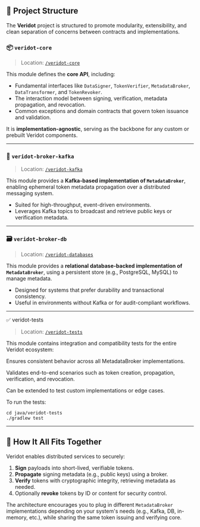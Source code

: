 ## 🧱 Project Structure

The **Veridot** project is structured to promote modularity, extensibility, and clean separation of concerns between contracts and implementations.

### 📦 `veridot-core`

> Location: [`/veridot-core`](https://github.com/cyfko/veridot/tree/main/java/veridot-core)

This module defines the **core API**, including:

* Fundamental interfaces like `DataSigner`, `TokenVerifier`, `MetadataBroker`, `DataTransformer`, and `TokenRevoker`.
* The interaction model between signing, verification, metadata propagation, and revocation.
* Common exceptions and domain contracts that govern token issuance and validation.

It is **implementation-agnostic**, serving as the backbone for any custom or prebuilt Veridot components.

---

### 🔌 `veridot-broker-kafka`

> Location: [`/veridot-kafka`](https://github.com/cyfko/veridot/tree/main/java/veridot-kafka)

This module provides a **Kafka-based implementation of `MetadataBroker`**, enabling ephemeral token metadata propagation over a distributed messaging system.

* Suited for high-throughput, event-driven environments.
* Leverages Kafka topics to broadcast and retrieve public keys or verification metadata.

---

### 🗃️ `veridot-broker-db`

> Location: [`/veridot-databases`](https://github.com/cyfko/veridot/tree/main/java/veridot-databases)

This module provides a **relational database-backed implementation of `MetadataBroker`**, using a persistent store (e.g., PostgreSQL, MySQL) to manage metadata.

* Designed for systems that prefer durability and transactional consistency.
* Useful in environments without Kafka or for audit-compliant workflows.

---

✅ veridot-tests

> Location: [`/veridot-tests`](https://github.com/cyfko/veridot/tree/main/java/veridot-tests)

This module contains integration and compatibility tests for the entire Veridot ecosystem:

Ensures consistent behavior across all MetadataBroker implementations.

Validates end-to-end scenarios such as token creation, propagation, verification, and revocation.

Can be extended to test custom implementations or edge cases.

To run the tests:

```shell
cd java/veridot-tests
./gradlew test
```

---

## 🔄 How It All Fits Together

Veridot enables distributed services to securely:

1. **Sign** payloads into short-lived, verifiable tokens.
2. **Propagate** signing metadata (e.g., public keys) using a broker.
3. **Verify** tokens with cryptographic integrity, retrieving metadata as needed.
4. Optionally **revoke** tokens by ID or content for security control.

The architecture encourages you to plug in different `MetadataBroker` implementations depending on your system's needs (e.g., Kafka, DB, in-memory, etc.), while sharing the same token issuing and verifying core.